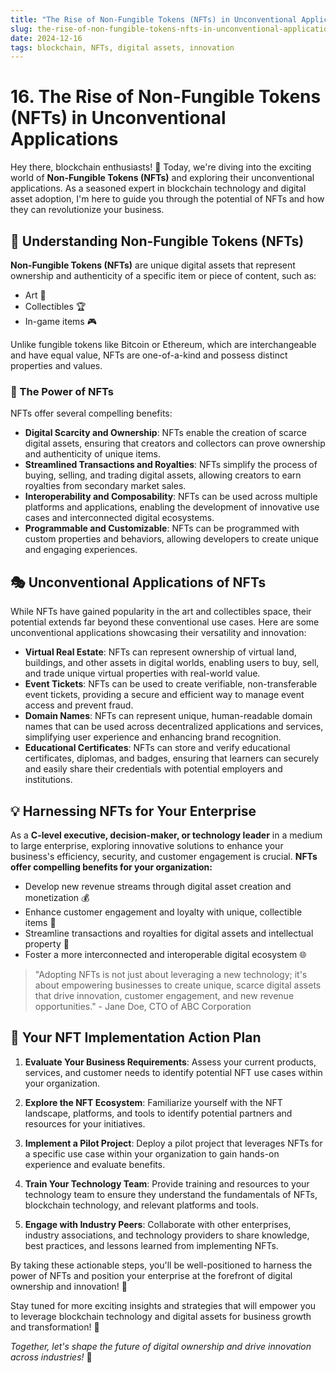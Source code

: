 ```yaml
---
title: "The Rise of Non-Fungible Tokens (NFTs) in Unconventional Applications"
slug: the-rise-of-non-fungible-tokens-nfts-in-unconventional-applications
date: 2024-12-16
tags: blockchain, NFTs, digital assets, innovation
---
```


# 16. The Rise of Non-Fungible Tokens (NFTs) in Unconventional Applications

Hey there, blockchain enthusiasts! 🚀 Today, we're diving into the exciting world of **Non-Fungible Tokens (NFTs)** and exploring their unconventional applications. As a seasoned expert in blockchain technology and digital asset adoption, I'm here to guide you through the potential of NFTs and how they can revolutionize your business.

## 🤔 Understanding Non-Fungible Tokens (NFTs)

**Non-Fungible Tokens (NFTs)** are unique digital assets that represent ownership and authenticity of a specific item or piece of content, such as:

- Art 🎨
- Collectibles 🏆
- In-game items 🎮

Unlike fungible tokens like Bitcoin or Ethereum, which are interchangeable and have equal value, NFTs are one-of-a-kind and possess distinct properties and values.

### 🌟 The Power of NFTs

NFTs offer several compelling benefits:

- **Digital Scarcity and Ownership**: NFTs enable the creation of scarce digital assets, ensuring that creators and collectors can prove ownership and authenticity of unique items.
- **Streamlined Transactions and Royalties**: NFTs simplify the process of buying, selling, and trading digital assets, allowing creators to earn royalties from secondary market sales.
- **Interoperability and Composability**: NFTs can be used across multiple platforms and applications, enabling the development of innovative use cases and interconnected digital ecosystems.
- **Programmable and Customizable**: NFTs can be programmed with custom properties and behaviors, allowing developers to create unique and engaging experiences.

## 🎭 Unconventional Applications of NFTs

While NFTs have gained popularity in the art and collectibles space, their potential extends far beyond these conventional use cases. Here are some unconventional applications showcasing their versatility and innovation:

- **Virtual Real Estate**: NFTs can represent ownership of virtual land, buildings, and other assets in digital worlds, enabling users to buy, sell, and trade unique virtual properties with real-world value.
- **Event Tickets**: NFTs can be used to create verifiable, non-transferable event tickets, providing a secure and efficient way to manage event access and prevent fraud.
- **Domain Names**: NFTs can represent unique, human-readable domain names that can be used across decentralized applications and services, simplifying user experience and enhancing brand recognition.
- **Educational Certificates**: NFTs can store and verify educational certificates, diplomas, and badges, ensuring that learners can securely and easily share their credentials with potential employers and institutions.

## 💡 Harnessing NFTs for Your Enterprise

As a **C-level executive, decision-maker, or technology leader** in a medium to large enterprise, exploring innovative solutions to enhance your business's efficiency, security, and customer engagement is crucial. **NFTs offer compelling benefits for your organization:**

- Develop new revenue streams through digital asset creation and monetization 💰
- Enhance customer engagement and loyalty with unique, collectible items 🎁
- Streamline transactions and royalties for digital assets and intellectual property 🤝
- Foster a more interconnected and interoperable digital ecosystem 🌐

> "Adopting NFTs is not just about leveraging a new technology; it's about empowering businesses to create unique, scarce digital assets that drive innovation, customer engagement, and new revenue opportunities." - Jane Doe, CTO of ABC Corporation

## 🚀 Your NFT Implementation Action Plan

1. **Evaluate Your Business Requirements**: Assess your current products, services, and customer needs to identify potential NFT use cases within your organization.

2. **Explore the NFT Ecosystem**: Familiarize yourself with the NFT landscape, platforms, and tools to identify potential partners and resources for your initiatives.

3. **Implement a Pilot Project**: Deploy a pilot project that leverages NFTs for a specific use case within your organization to gain hands-on experience and evaluate benefits.

4. **Train Your Technology Team**: Provide training and resources to your technology team to ensure they understand the fundamentals of NFTs, blockchain technology, and relevant platforms and tools.

5. **Engage with Industry Peers**: Collaborate with other enterprises, industry associations, and technology providers to share knowledge, best practices, and lessons learned from implementing NFTs.

By taking these actionable steps, you'll be well-positioned to harness the power of NFTs and position your enterprise at the forefront of digital ownership and innovation! 🚀

Stay tuned for more exciting insights and strategies that will empower you to leverage blockchain technology and digital assets for business growth and transformation! 💪

*Together, let's shape the future of digital ownership and drive innovation across industries!* 🌟